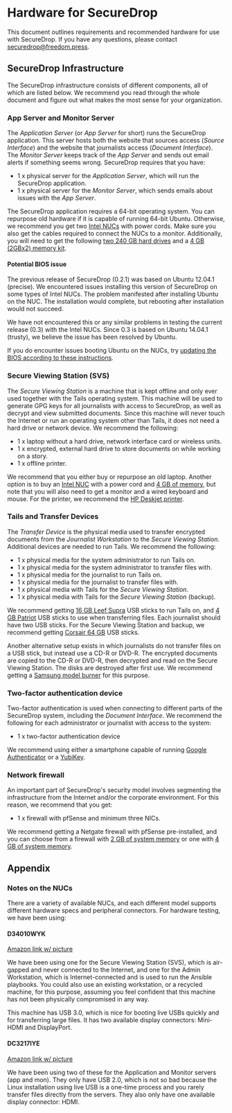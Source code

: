 # Hardware for SecureDrop

This document outlines requirements and recommended hardware for use with SecureDrop. If you have any questions, please contact securedrop@freedom.press.

## SecureDrop Infrastructure

The SecureDrop infrastructure consists of different components, all of which are listed below. We recommend you read through the whole document and figure out what makes the most sense for your organization.

### App Server and Monitor Server

The *Application Server* (or *App Server* for short) runs the SecureDrop application. This server hosts both the website that sources access (*Source Interface*) and the website that journalists access (*Document Interface*). The *Monitor Server* keeps track of the *App Server* and sends out email alerts if something seems wrong. SecureDrop requires that you have:

 * 1 x physical server for the *Application Server*, which will run the SecureDrop application.
 * 1 x physical server for the *Monitor Server*, which sends emails about issues with the *App Server*.

The SecureDrop application requires a 64-bit operating system. You can repurpose old hardware if it is capable of running 64-bit Ubuntu. Otherwise, we recommend you get two [Intel NUCs](http://www.amazon.com/dp/B00F3F38O2/ref=wl_it_dp_o_pd_nS_ttl?_encoding=UTF8&colid=3NQVTBFZV73JA&coliid=IOKQL5QS1Q2NX&psc=1) with power cords. Make sure you also get the cables required to connect the NUCs to a monitor. Additionally, you will need to get the following [two 240 GB hard drives](http://www.amazon.com/dp/B00BQ8RKT4/ref=wl_it_dp_o_pd_nS_ttl?_encoding=UTF8&colid=3NQVTBFZV73JA&coliid=I319YS8KKXVZWS&psc=1) and a [4 GB (2GBx2) memory kit](http://www.amazon.com/Crucial-PC3-12800-204-Pin-Notebook-CT2CP25664BF160B/dp/B005MWQ6WC/ref=sr_1_2?s=electronics&ie=UTF8&qid=1411294165&sr=1-2).

#### Potential BIOS issue

The previous release of SecureDrop (0.2.1) was based on Ubuntu 12.04.1 (precise). We encountered issues installing this version of SecureDrop on some types of Intel NUCs. The problem manifested after installing Ubuntu on the NUC. The installation would complete, but rebooting after installation would not succeed.

We have not encountered this or any similar problems in testing the current release (0.3) with the Intel NUCs. Since 0.3 is based on Ubuntu 14.04.1 (trusty), we believe the issue has been resolved by Ubuntu.

If you do encounter issues booting Ubuntu on the NUCs, try [updating the BIOS according to these instructions](http://arstechnica.com/gadgets/2014/02/new-intel-nuc-bios-update-fixes-steamos-other-linux-booting-problems/).

### Secure Viewing Station (SVS)

The *Secure Viewing Station* is a machine that is kept offline and only ever used together with the Tails operating system. This machine will be used to generate GPG keys for all journalists with access to SecureDrop, as well as decrypt and view submitted documents. Since this machine will never touch the Internet or run an operating system other than Tails, it does not need a hard drive or network device. We recommend the following:

 * 1 x laptop without a hard drive, network interface card or wireless units.
 * 1 x encrypted, external hard drive to store documents on while working on a story.
 * 1 x offline printer.

We recommend that you either buy or repurpose an old laptop. Another option is to buy an [Intel NUC](http://www.amazon.com/dp/B00F3F38O2/ref=wl_it_dp_o_pd_nS_ttl?_encoding=UTF8&colid=3NQVTBFZV73JA&coliid=IOKQL5QS1Q2NX&psc=1) with a power cord and [4 GB of memory](http://www.amazon.com/Crucial-PC3-12800-204-Pin-Notebook-CT2CP25664BF160B/dp/B005MWQ6WC/ref=sr_1_2?s=electronics&ie=UTF8&qid=1411294165&sr=1-2), but note that you will also need to get a monitor and a wired keyboard and mouse. For the printer, we recommend the [HP Deskjet printer](http://www.amazon.com/HP-Deskjet-Printer-CH340A-B1H/dp/B003YGZIY0/ref=pd_sim_op_2?ie=UTF8&refRID=1BNF29AQ5S6C3SR0DS6V).

### Tails and Transfer Devices

The *Transfer Device* is the physical media used to transfer encrypted documents from the *Journalist Workstation* to the *Secure Viewing Station*. Additional devices are needed to run Tails. We recommend the following:

 * 1 x physical media for the system administrator to run Tails on.
 * 1 x physical media for the system administrator to transfer files with.
 * 1 x physical media for the journalist to run Tails on.
 * 1 x physical media for the journalist to transfer files with.
 * 1 x physical media with Tails for the *Secure Viewing Station*.
 * 1 x physical media with Tails for the *Secure Viewing Station* (backup).

We recommend getting [16 GB Leef Supra](http://www.amazon.com/dp/B00FWQTBZ2/ref=wl_it_dp_o_pC_nS_ttl?_encoding=UTF8&colid=3NQVTBFZV73JA&coliid=IX8TE9WOYD105) USB sticks to run Tails on, and [4 GB Patriot](http://www.amazon.com/Swivel-Flash-Drive-Memory-Stick/dp/B00M1GYD90/ref=sr_1_20?s=pc&ie=UTF8&qid=1417035771&sr=1-20&keywords=wellcore+4GB) USB sticks to use when transferring files. Each journalist should have two USB sticks. For the Secure Viewing Station and backup, we recommend getting [Corsair 64 GB](http://www.amazon.com/dp/B00EM71W1S/ref=wl_it_dp_o_pd_nS_ttl?_encoding=UTF8&colid=3NQVTBFZV73JA&coliid=I3KY4GZXC9PPV&psc=1) USB sticks.

Another alternative setup exists in which journalists do not transfer files on a USB stick, but instead use a CD-R or DVD-R. The encrypted documents are copied to the CD-R or DVD-R, then decrypted and read on the Secure Viewing Station. The disks are destroyed after first use. We recommend getting a [Samsung model burner](http://www.newegg.com/External-CD-DVD-Blu-Ray-Drives/SubCategory/ID-420) for this purpose.

### Two-factor authentication device

Two-factor authentication is used when connecting to different parts of the SecureDrop system, including the *Document Interface*. We recommend the following for each administrator or journalist with access to the system:

 * 1 x two-factor authentication device

We recommend using either a smartphone capable of running [Google Authenticator](https://support.google.com/accounts/answer/1066447?hl=en) or a [YubiKey](http://www.yubico.com/products/yubikey-hardware/yubikey/).

### Network firewall

An important part of SecureDrop's security model involves segmenting the infrastructure from the Internet and/or the corporate environment. For this reason, we recommend that you get:

 * 1 x firewall with pfSense and minimum three NICs.

We recommend getting a Netgate firewall with pfSense pre-installed, and you can choose from a firewall with [2 GB of system memory](http://store.netgate.com/NetgateAPU2.aspx) or one with [4 GB of system memory](http://store.netgate.com/APU4.aspx).

## Appendix

### Notes on the NUCs

There are a variety of available NUCs, and each different model supports different hardware specs and peripheral connectors. For hardware testing, we have been using:

#### D34010WYK

[Amazon link w/ picture](http://www.amazon.com/Intel-Computing-BOXD34010WYK1-Black-White/dp/B00H3YT886/ref=sr_1_3?ie=UTF8&qid=1413905126&sr=8-3&keywords=NUC+D34010WYK)

We have been using one for the Secure Viewing Station (SVS), which is air-gapped and never connected to the Internet, and one for the Admin Workstation, which is Internet-connected and is used to run the Ansible playbooks. You could also use an existing workstation, or a recycled machine, for this purpose, assuming you feel confident that this machine has not been physically compromised in any way.

This machine has USB 3.0, which is nice for booting live USBs quickly and for transferring large files. It has two available display connectors: Mini-HDMI and DisplayPort.

#### DC3217IYE

[Amazon link w/ picture](http://www.amazon.com/Intel-Computing-Gigabit-i3-3217U-DC3217IYE/dp/B0093LINVK)

We have been using two of these for the Application and Monitor servers (app and mon). They only have USB 2.0, which is not so bad because the Linux installation using live USB is a one-time process and you rarely transfer files directly from the servers. They also only have one available display connector: HDMI.

